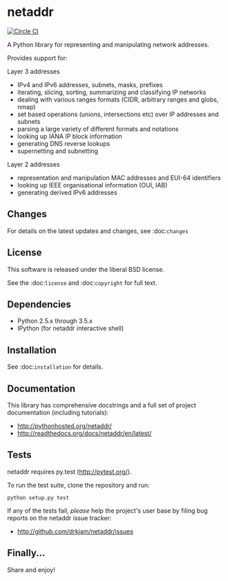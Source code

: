 netaddr
=======

[![Circle CI](https://circleci.com/gh/drkjam/netaddr.png?style=shield)](https://circleci.com/gh/drkjam/netaddr)

A Python library for representing and manipulating network addresses.

Provides support for:

Layer 3 addresses

- IPv4 and IPv6 addresses, subnets, masks, prefixes
- iterating, slicing, sorting, summarizing and classifying IP networks
- dealing with various ranges formats (CIDR, arbitrary ranges and globs, nmap)
- set based operations (unions, intersections etc) over IP addresses and subnets
- parsing a large variety of different formats and notations
- looking up IANA IP block information
- generating DNS reverse lookups
- supernetting and subnetting

Layer 2 addresses

- representation and manipulation MAC addresses and EUI-64 identifiers
- looking up IEEE organisational information (OUI, IAB)
- generating derived IPv6 addresses

Changes
-------

For details on the latest updates and changes, see :doc:`changes`

License
-------

This software is released under the liberal BSD license.

See the :doc:`license` and :doc:`copyright` for full text.

Dependencies
------------

- Python 2.5.x through 3.5.x
- IPython (for netaddr interactive shell)

Installation
------------

See :doc:`installation` for details.

Documentation
-------------

This library has comprehensive docstrings and a full set of project
documentation (including tutorials):

- http://pythonhosted.org/netaddr/
- http://readthedocs.org/docs/netaddr/en/latest/

Tests
-----

netaddr requires py.test (http://pytest.org/).

To run the test suite, clone the repository and run:

    python setup.py test

If any of the tests fail, *please* help the project's user base by filing
bug reports on the netaddr issue tracker:

- http://github.com/drkjam/netaddr/issues

Finally...
----------

Share and enjoy!
